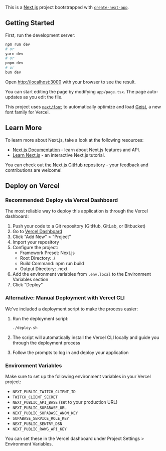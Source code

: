 This is a [Next.js](https://nextjs.org) project bootstrapped with [`create-next-app`](https://nextjs.org/docs/app/api-reference/cli/create-next-app).

## Getting Started

First, run the development server:

```bash
npm run dev
# or
yarn dev
# or
pnpm dev
# or
bun dev
```

Open [http://localhost:3000](http://localhost:3000) with your browser to see the result.

You can start editing the page by modifying `app/page.tsx`. The page auto-updates as you edit the file.

This project uses [`next/font`](https://nextjs.org/docs/app/building-your-application/optimizing/fonts) to automatically optimize and load [Geist](https://vercel.com/font), a new font family for Vercel.

## Learn More

To learn more about Next.js, take a look at the following resources:

- [Next.js Documentation](https://nextjs.org/docs) - learn about Next.js features and API.
- [Learn Next.js](https://nextjs.org/learn) - an interactive Next.js tutorial.

You can check out [the Next.js GitHub repository](https://github.com/vercel/next.js) - your feedback and contributions are welcome!

## Deploy on Vercel

### Recommended: Deploy via Vercel Dashboard

The most reliable way to deploy this application is through the Vercel dashboard:

1. Push your code to a Git repository (GitHub, GitLab, or Bitbucket)
2. Go to [Vercel Dashboard](https://vercel.com/dashboard)
3. Click "Add New" > "Project"
4. Import your repository
5. Configure the project:
   - Framework Preset: Next.js
   - Root Directory: ./
   - Build Command: npm run build
   - Output Directory: .next
6. Add the environment variables from `.env.local` to the Environment Variables section
7. Click "Deploy"

### Alternative: Manual Deployment with Vercel CLI

We've included a deployment script to make the process easier:

1. Run the deployment script:

   ```bash
   ./deploy.sh
   ```

2. The script will automatically install the Vercel CLI locally and guide you through the deployment process

3. Follow the prompts to log in and deploy your application

### Environment Variables

Make sure to set up the following environment variables in your Vercel project:

- `NEXT_PUBLIC_TWITCH_CLIENT_ID`
- `TWITCH_CLIENT_SECRET`
- `NEXT_PUBLIC_API_BASE` (set to your production URL)
- `NEXT_PUBLIC_SUPABASE_URL`
- `NEXT_PUBLIC_SUPABASE_ANON_KEY`
- `SUPABASE_SERVICE_ROLE_KEY`
- `NEXT_PUBLIC_SENTRY_DSN`
- `NEXT_PUBLIC_RAWG_API_KEY`

You can set these in the Vercel dashboard under Project Settings > Environment Variables.
